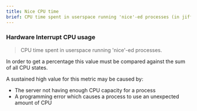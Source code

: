 ```yaml
---
title: Nice CPU time
brief: CPU time spent in userspace running 'nice'-ed processes (in jiffies)
---
```

### Hardware Interrupt CPU usage

> CPU time spent in userspace running 'nice'-ed processes.

In order to get a percentage this value must be compared against the sum of all CPU states.

A sustained high value for this metric may be caused by:

* The server not having enough CPU capacity for a process
* A programming error which causes a process to use an unexpected amount of CPU
